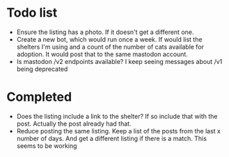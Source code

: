 # Todo list

* Ensure the listing has a photo.  If it doesn't get a different one.
* Create a new bot, which would run once a week.  If would list the shelters I'm using and a count of the number of cats available for adoption.  It would post that to the same mastodon account.
* Is mastodon /v2 endpoints available?  I keep seeing messages about /v1 being deprecated

# Completed
* Does the listing include a link to the shelter?  If so include that with the post.  Actually the post already had that.
* Reduce posting the same listing.  Keep a list of the posts from the last x number of days.  And get a different listing if there is a match. This seems to be working